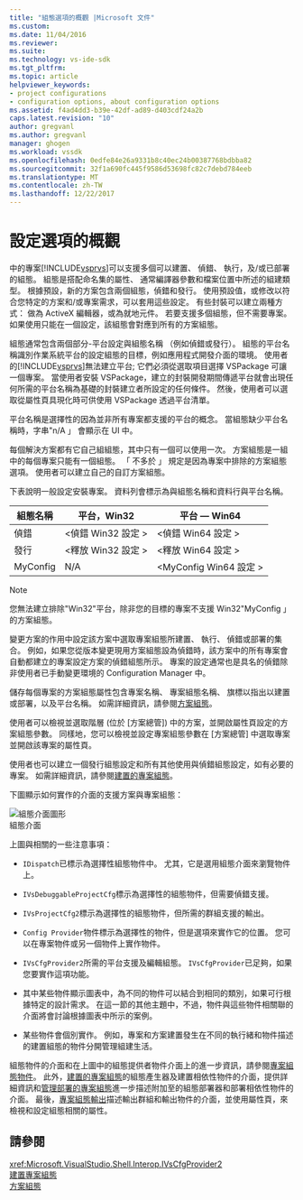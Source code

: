 ```yaml
---
title: "組態選項的概觀 |Microsoft 文件"
ms.custom: 
ms.date: 11/04/2016
ms.reviewer: 
ms.suite: 
ms.technology: vs-ide-sdk
ms.tgt_pltfrm: 
ms.topic: article
helpviewer_keywords:
- project configurations
- configuration options, about configuration options
ms.assetid: f4ad4dd3-b39e-42df-ad89-d403cdf24a2b
caps.latest.revision: "10"
author: gregvanl
ms.author: gregvanl
manager: ghogen
ms.workload: vssdk
ms.openlocfilehash: 0edfe84e26a9331b8c40ec24b00387768bdbba82
ms.sourcegitcommit: 32f1a690fc445f9586d53698fc82c7debd784eeb
ms.translationtype: MT
ms.contentlocale: zh-TW
ms.lasthandoff: 12/22/2017
---
```

# <a name="configuration-options-overview"></a>設定選項的概觀
中的專案[!INCLUDE[vsprvs](../../code-quality/includes/vsprvs_md.md)]可以支援多個可以建置、 偵錯、 執行，及/或已部署的組態。 組態是搭配命名集的屬性、 通常編譯器參數和檔案位置中所述的組建類型。 根據預設，新的方案包含兩個組態，偵錯和發行。 使用預設值，或修改以符合您特定的方案和/或專案需求，可以套用這些設定。 有些封裝可以建立兩種方式： 做為 ActiveX 編輯器，或為就地元件。 若要支援多個組態，但不需要專案。 如果使用只能在一個設定，該組態會對應到所有的方案組態。  
  
 組態通常包含兩個部分-平台設定與組態名稱 （例如偵錯或發行）。 組態的平台名稱識別作業系統平台的設定組態的目標，例如應用程式開發介面的環境。 使用者的[!INCLUDE[vsprvs](../../code-quality/includes/vsprvs_md.md)]無法建立平台; 它們必須從選取項目選擇 VSPackage 可讓一個專案。 當使用者安裝 VSPackage，建立的封裝開發期間傳遞平台就會出現任何所需的平台名稱為基礎的封裝建立者所設定的任何條件。 然後，使用者可以選取從屬性頁具現化時可供使用 VSPackage 透過平台清單。  
  
 平台名稱是選擇性的因為並非所有專案都支援的平台的概念。 當組態缺少平台名稱時，字串"n/A 」 會顯示在 UI 中。  
  
 每個解決方案都有它自己組組態，其中只有一個可以使用一次。 方案組態是一組中的每個專案只能有一個組態。 「 不多於 」 規定是因為專案中排除的方案組態選項。 使用者可以建立自己的自訂方案組態。  
  
 下表說明一般設定安裝專案。 資料列會標示為與組態名稱和資料行與平台名稱。  
  
|組態名稱|平台，Win32|平台 — Win64|  
|------------------------|----------------------|----------------------|  
|偵錯|\<偵錯 Win32 設定 >|\<偵錯 Win64 設定 >|  
|發行|\<釋放 Win32 設定 >|\<釋放 Win64 設定 >|  
|MyConfig|N/A|\<MyConfig Win64 設定 >|  
  
> [!NOTE]
>  您無法建立排除"Win32"平台，除非您的目標的專案不支援 Win32"MyConfig 」 的方案組態。  
  
 變更方案的作用中設定該方案中選取專案組態所建置、 執行、 偵錯或部署的集合。 例如，如果您從版本變更現用方案組態設為偵錯時，該方案中的所有專案會自動都建立的專案設定方案的偵錯組態所示。 專案的設定通常也是具名的偵錯除非使用者已手動變更環境的 Configuration Manager 中。  
  
 儲存每個專案的方案組態屬性包含專案名稱、 專案組態名稱、 旗標以指出以建置或部署，以及平台名稱。 如需詳細資訊，請參閱[方案組態](../../extensibility/internals/solution-configuration.md)。  
  
 使用者可以檢視並選取階層 (位於 [方案總管]) 中的方案，並開啟屬性頁設定的方案組態參數。 同樣地，您可以檢視並設定專案組態參數在 [方案總管] 中選取專案並開啟該專案的屬性頁。  
  
 使用者也可以建立一個發行組態設定和所有其他使用與偵錯組態設定，如有必要的專案。 如需詳細資訊，請參閱[建置的專案組態](../../extensibility/internals/project-configuration-for-building.md)。  
  
 下圖顯示如何實作的介面的支援方案與專案組態：  
  
 ![組態介面圖形](../../extensibility/internals/media/vsconfiginterfaces.gif "vsConfigInterfaces")  
組態介面  
  
 上圖與相關的一些注意事項：  
  
-   `IDispatch`已標示為選擇性組態物件中。 尤其，它是選用組態介面來瀏覽物件上。  
  
-   `IVsDebuggableProjectCfg`標示為選擇性的組態物件，但需要偵錯支援。  
  
-   `IVsProjectCfg2`標示為選擇性的組態物件，但所需的群組支援的輸出。  
  
-   `Config Provider`物件標示為選擇性的物件，但是選項來實作它的位置。 您可以在專案物件或另一個物件上實作物件。  
  
-   `IVsCfgProvider2`所需的平台支援及編輯組態。 `IVsCfgProvider`已足夠，如果您要實作這項功能。  
  
-   其中某些物件顯示圖表中，為不同的物件可以結合到相同的類別，如果可行根據特定的設計需求。 在這一節的其他主題中，不過，物件與這些物件相關聯的介面將會討論根據圖表中所示的案例。  
  
-   某些物件會個別實作。 例如，專案和方案建置發生在不同的執行緒和物件描述的建置組態的物件分開管理組建生活。  
  
 組態物件的介面和在上圖中的組態提供者物件介面上的進一步資訊，請參閱[專案組態物件](../../extensibility/internals/project-configuration-object.md)。 此外，[建置的專案組態](../../extensibility/internals/project-configuration-for-building.md)的組態產生器及建置相依性物件的介面，提供詳細資訊和[管理部署的專案組態](../../extensibility/internals/project-configuration-for-managing-deployment.md)進一步描述附加至的組態部署器和部署相依性物件的介面。 最後，[專案組態輸出](../../extensibility/internals/project-configuration-for-output.md)描述輸出群組和輸出物件的介面，並使用屬性頁，來檢視和設定組態相關的屬性。  
  
## <a name="see-also"></a>請參閱  
 <xref:Microsoft.VisualStudio.Shell.Interop.IVsCfgProvider2>   
 [建置專案組態](../../extensibility/internals/project-configuration-for-building.md)   
 [方案組態](../../extensibility/internals/solution-configuration.md)